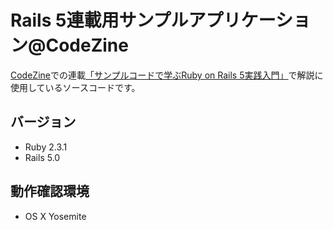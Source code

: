 # Rails 5連載用サンプルアプリケーション@CodeZine

[CodeZine](http://codezine.jp/)での連載[「サンプルコードで学ぶRuby on Rails 5実践入門」](https://codezine.jp/article/corner/681)で解説に使用しているソースコードです。

## バージョン
* Ruby 2.3.1
* Rails 5.0

## 動作確認環境
* OS X Yosemite
